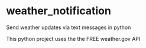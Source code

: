 # weather_notification
Send weather updates via text messages in python

This python project uses the the FREE weather.gov API